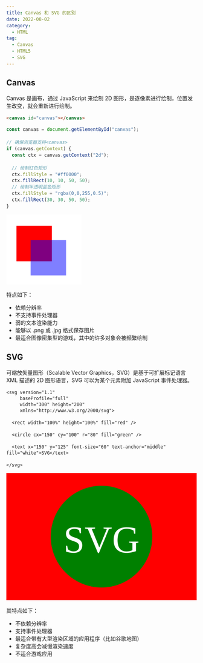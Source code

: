 ```yaml
---
title: Canvas 和 SVG 的区别
date: 2022-08-02
category: 
  - HTML
tag:
  - Canvas
  - HTML5
  - SVG
---
```


## Canvas

Canvas 是画布，通过 JavaScript 来绘制 2D 图形，是逐像素进行绘制，位置发生改变，就会重新进行绘制。

```HTML
<canvas id="canvas"></canvas>
```

```js
const canvas = document.getElementById("canvas");

// 确保浏览器支持<canvas>
if (canvas.getContext) {
  const ctx = canvas.getContext("2d");

  // 绘制红色矩形
  ctx.fillStyle = "#ff0000";
  ctx.fillRect(10, 10, 50, 50);
  // 绘制半透明蓝色矩形
  ctx.fillStyle = "rgba(0,0,255,0.5)";
  ctx.fillRect(30, 30, 50, 50);
}
```

![canvas-demo](./img/0009/canvas-demo.png)

特点如下：

* 依赖分辨率
* 不支持事件处理器
* 弱的文本渲染能力
* 能够以 .png 或 .jpg 格式保存图片
* 最适合图像密集型的游戏，其中的许多对象会被频繁绘制

## SVG

可缩放矢量图形（Scalable Vector Graphics，SVG）是基于可扩展标记语言 XML 描述的 2D 图形语言，SVG 可以为某个元素附加 JavaScript 事件处理器。

```SVG
<svg version="1.1"
     baseProfile="full"
     width="300" height="200"
     xmlns="http://www.w3.org/2000/svg">

  <rect width="100%" height="100%" fill="red" />

  <circle cx="150" cy="100" r="80" fill="green" />

  <text x="150" y="125" font-size="60" text-anchor="middle" fill="white">SVG</text>

</svg>
```

![svg-demo](./img/0009/svg-demo.svg)

其特点如下：

* 不依赖分辨率
* 支持事件处理器
* 最适合带有大型渲染区域的应用程序（比如谷歌地图）
* 复杂度高会减慢渲染速度
* 不适合游戏应用